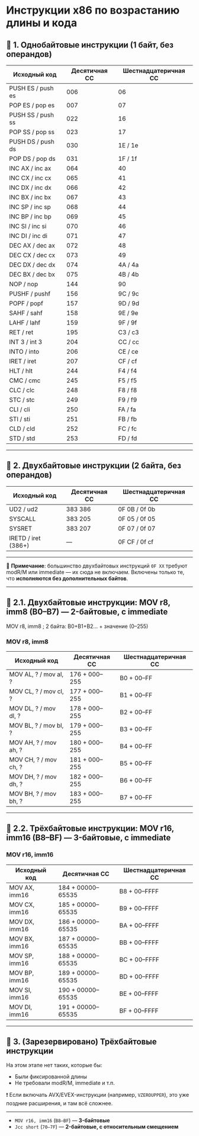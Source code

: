 # Инструкции x86 по возрастанию длины и кода

## 🧩 1. Однобайтовые инструкции (1 байт, без операндов)

| Исходный код           | Десятичная СС | Шестнадцатеричная CC |
|------------------------|----------------|------------------------|
| PUSH ES / push es      | 006            | 06                     |
| POP ES / pop es        | 007            | 07                     |
| PUSH SS / push ss      | 022            | 16                     |
| POP SS / pop ss        | 023            | 17                     |
| PUSH DS / push ds      | 030            | 1E / 1e                |
| POP DS / pop ds        | 031            | 1F / 1f                |
| INC AX / inc ax        | 064            | 40                     |
| INC CX / inc cx        | 065            | 41                     |
| INC DX / inc dx        | 066            | 42                     |
| INC BX / inc bx        | 067            | 43                     |
| INC SP / inc sp        | 068            | 44                     |
| INC BP / inc bp        | 069            | 45                     |
| INC SI / inc si        | 070            | 46                     |
| INC DI / inc di        | 071            | 47                     |
| DEC AX / dec ax        | 072            | 48                     |
| DEC CX / dec cx        | 073            | 49                     |
| DEC DX / dec dx        | 074            | 4A / 4a                |
| DEC BX / dec bx        | 075            | 4B / 4b                |
| NOP / nop              | 144            | 90                     |
| PUSHF / pushf          | 156            | 9C / 9c                |
| POPF / popf            | 157            | 9D / 9d                |
| SAHF / sahf            | 158            | 9E / 9e                |
| LAHF / lahf            | 159            | 9F / 9f                |
| RET / ret              | 195            | C3 / c3                |
| INT 3 / int 3          | 204            | CC / cc                |
| INTO / into            | 206            | CE / ce                |
| IRET / iret            | 207            | CF / cf                |
| HLT / hlt              | 244            | F4 / f4                |
| CMC / cmc              | 245            | F5 / f5                |
| CLC / clc              | 248            | F8 / f8                |
| STC / stc              | 249            | F9 / f9                |
| CLI / cli              | 250            | FA / fa                |
| STI / sti              | 251            | FB / fb                |
| CLD / cld              | 252            | FC / fc                |
| STD / std              | 253            | FD / fd                |

---

## 🧩 2. Двухбайтовые инструкции (2 байта, без операндов)

| Исходный код           | Десятичная СС      | Шестнадцатеричная CC |
|------------------------|--------------------|------------------------|
| UD2 / ud2              | 383 386            | 0F 0B / 0f 0b          |
| SYSCALL                | 383 205            | 0F 05 / 0f 05          |
| SYSRET                 | 383 207            | 0F 07 / 0f 07          |
| IRETD / iret (386+)    | —                  | 0F CF / 0f cf          |

---

📌 **Примечание**: большинство двухбайтовых инструкций `0F XX` требуют modR/M или immediate — их сюда не включаем. Включены только те, что **исполняются без дополнительных байтов**.

---

## 🧩 2.1. Двухбайтовые инструкции: MOV r8, imm8 (B0–B7) — 2-байтовые, с immediate

MOV r8, imm8    ; 2 байта: B0+B1+B2... + значение (0–255)

### MOV r8, imm8

| Исходный код                    | Десятичная СС     | Шестнадцатеричная CC   |
|---------------------------------|-------------------|--------------------------|
| MOV AL, ? / mov al, ?           | 176 + 000–255     | B0 + 00–FF               |
| MOV CL, ? / mov cl, ?           | 177 + 000–255     | B1 + 00–FF               |
| MOV DL, ? / mov dl, ?           | 178 + 000–255     | B2 + 00–FF               |
| MOV BL, ? / mov bl, ?           | 179 + 000–255     | B3 + 00–FF               |
| MOV AH, ? / mov ah, ?           | 180 + 000–255     | B4 + 00–FF               |
| MOV CH, ? / mov ch, ?           | 181 + 000–255     | B5 + 00–FF               |
| MOV DH, ? / mov dh, ?           | 182 + 000–255     | B6 + 00–FF               |
| MOV BH, ? / mov bh, ?           | 183 + 000–255     | B7 + 00–FF               |

---

## 🧩 2.2. Трёхбайтовые инструкции: MOV r16, imm16 (B8–BF) — 3-байтовые, с immediate

### MOV r16, imm16

| Исходный код           | Десятичная СС     | Шестнадцатеричная CC   |
|------------------------|-------------------|--------------------------|
| MOV AX, imm16          | 184 + 00000–65535 | B8 + 00–FFFF             |
| MOV CX, imm16          | 185 + 00000–65535 | B9 + 00–FFFF             |
| MOV DX, imm16          | 186 + 00000–65535 | BA + 00–FFFF             |
| MOV BX, imm16          | 187 + 00000–65535 | BB + 00–FFFF             |
| MOV SP, imm16          | 188 + 00000–65535 | BC + 00–FFFF             |
| MOV BP, imm16          | 189 + 00000–65535 | BD + 00–FFFF             |
| MOV SI, imm16          | 190 + 00000–65535 | BE + 00–FFFF             |
| MOV DI, imm16          | 191 + 00000–65535 | BF + 00–FFFF             |

---

## 🧩 3. (Зарезервировано) Трёхбайтовые инструкции

На этом этапе нет таких, которые бы:

- Были фиксированной длины
- Не требовали modR/M, immediate и т.п.

❗ Если включать AVX/EVEX-инструкции (например, `VZEROUPPER`), это уже поздние расширения, и там всё сложнее.

---

- `MOV r16, imm16` (`B8–BF`) — **3-байтовые**
- `Jcc short` (`70–7F`) — **2-байтовые, с относительным смещением**
